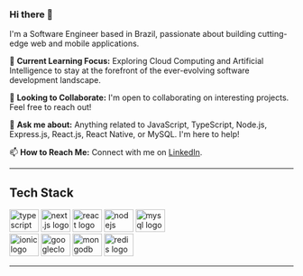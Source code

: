 ### Hi there 👋
I'm a Software Engineer based in Brazil, passionate about building cutting-edge web and mobile applications.

🌱 **Current Learning Focus:** Exploring Cloud Computing and Artificial Intelligence to stay at the forefront of the ever-evolving software development landscape.

🤝 **Looking to Collaborate:** I'm open to collaborating on interesting projects. Feel free to reach out!

💬 **Ask me about:** Anything related to JavaScript, TypeScript, Node.js, Express.js, React.js, React Native, or MySQL. I'm here to help!

📫 **How to Reach Me:** Connect with me on [LinkedIn](https://www.linkedin.com/in/wsilvadeveloper/).

---

<h2 align="left">Tech Stack</h2>

<div align="left">
  <img src="https://cdn.jsdelivr.net/gh/devicons/devicon/icons/typescript/typescript-original.svg" height="40" width="52" alt="typescript logo" />
  <img src="https://cdn.jsdelivr.net/gh/devicons/devicon/icons/nextjs/nextjs-original-wordmark.svg" height="40" width="52" alt="next.js logo" />
  <img src="https://cdn.jsdelivr.net/gh/devicons/devicon/icons/react/react-original.svg" height="40" width="52" alt="react logo" />
  <img src="https://cdn.jsdelivr.net/gh/devicons/devicon/icons/nodejs/nodejs-plain-wordmark.svg" height="40" width="52" alt="nodejs logo" />
  <img src="https://cdn.jsdelivr.net/gh/devicons/devicon/icons/mysql/mysql-original.svg" height="40" width="52" alt="mysql logo" />
</div>

<div align="left">
  <img src="https://cdn.jsdelivr.net/gh/devicons/devicon/icons/ionic/ionic-original.svg" height="40" width="52" alt="ionic logo" />
  <img src="https://cdn.jsdelivr.net/gh/devicons/devicon/icons/googlecloud/googlecloud-original.svg" height="40" width="52" alt="googlecloud logo" />
  <img src="https://cdn.jsdelivr.net/gh/devicons/devicon/icons/mongodb/mongodb-original.svg" height="40" width="52" alt="mongodb logo" />
  <img src="https://cdn.jsdelivr.net/gh/devicons/devicon/icons/redis/redis-original.svg" height="40" width="52" alt="redis logo" />
</div>

---
